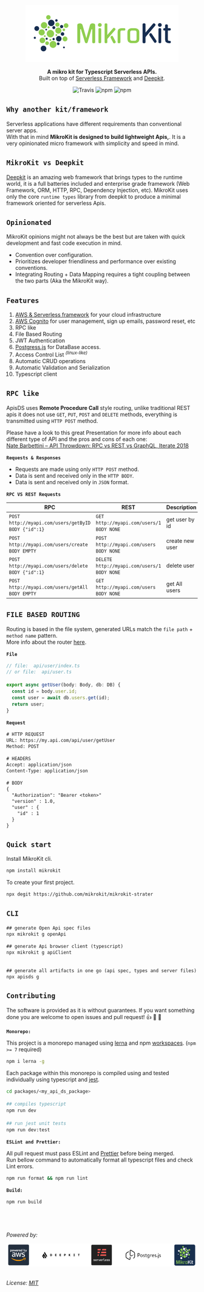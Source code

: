 <p align="center">
  <img alt='MikroKit, a mikro kit for Typescript Serverless APIs' src='./assets/public/logox150.png?raw=true'>
</p>
<p align="center">
  <strong>A mikro kit for Typescript Serverless APIs.</strong><br/>
  Built on top of
    <a href='https://www.typescriptlang.org/' target='_blank'>Serverless Framework</a> and
    <a href='https://deepkit.io/' target='_blank'>Deepkit</a>.
</p>

<p align=center>
  <img src="https://img.shields.io/travis/mikrokit/mikrokit.svg?style=flat-square&maxAge=86400" alt="Travis" style="max-width:100%;">
  <img src="https://img.shields.io/badge/code_style-prettier-ff69b4.svg?style=flat-square&maxAge=99999999" alt="npm"  style="max-width:100%;">
  <img src="https://img.shields.io/badge/license-MIT-97ca00.svg?style=flat-square&maxAge=99999999" alt="npm"  style="max-width:100%;">
</p>

## `Why another kit/framework`

Serverless applications have different requirements than conventional server apps.  
With that in mind **MikroKit is designed to build lightweight Apis,**. It is a very opinionated micro framework with simplicity and speed in mind.

## `MikroKit vs Deepkit`

[Deepkit](https://deepkit.io/) is an amazing web framework that brings types to the runtime world, it is a full batteries included
and enterprise grade framework (Web Framework, ORM, HTTP, RPC, Dependency Injection, etc).
MikroKit uses only the core `runtime types` library from deepkit to produce a minimal framework oriented for serverless Apis.

## `Opinionated`

MikroKit opinions might not always be the best but are taken with quick development and fast code execution in mind.

- Convention over configuration.
- Prioritizes developer friendliness and performance over existing conventions.
- Integrating Routing + Data Mapping requires a tight coupling between the two parts (Aka the MikroKit way).

## `Features`

1. [AWS & Serverless framework](https://www.serverless.com/) for your cloud infrastructure
1. [AWS Cognito](https://aws.amazon.com/cognito/) for user management, sign up emails, password reset, etc
1. RPC like
1. File Based Routing
1. JWT Authentication
1. [Postgress.js](https://github.com/porsager/postgres) for DataBase access.
1. Access Control List _<sup>(linux-like)</sup>_
1. Automatic CRUD operations
1. Automatic Validation and Serialization
1. Typescript client

## `RPC like`

ApisDS uses **Remote Procedure Call** style routing, unlike traditional REST apis it
does not use `GET`, `PUT`, `POST` and `DELETE` methods, everything is transmitted using `HTTP POST` method.

Please have a look to this great Presentation for more info about each different type of API and the pros and cons of each one:  
[Nate Barbettini – API Throwdown: RPC vs REST vs GraphQL, Iterate 2018](https://www.youtube.com/watch?v=IvsANO0qZEg)

**`Requests & Responses`**

- Requests are made using only `HTTP POST` method.
- Data is sent and received only in the `HTTP BODY`.
- Data is sent and received only in `JSON` format.

**`RPC VS REST Requests`**

| RPC                                                      | REST                                             | Description     |
| -------------------------------------------------------- | ------------------------------------------------ | --------------- |
| `POST http://myapi.com/users/getByID`<br>`BODY {"id":1}` | `GET http://myapi.com/users/1`<br>`BODY NONE`    | get user by id  |
| `POST http://myapi.com/users/create`<br>`BODY EMPTY`     | `POST http://myapi.com/users`<br>`BODY NONE`     | create new user |
| `POST http://myapi.com/users/delete`<br>`BODY {"id":1}`  | `DELETE http://myapi.com/users/1`<br>`BODY NONE` | delete user     |
| `POST http://myapi.com/users/getAll`<br>`BODY EMPTY`     | `GET http://myapi.com/users` <br>`BODY NONE`     | get All users   |

## `FILE BASED ROUTING`

Routing is based in the file system, generated URLs match the `file path` + `method name` pattern.  
More info about the router [here](./packages/router/).

**`File`**

```js
// file:  api/user/index.ts
// or file:  api/user.ts

export async getUser(body: Body, db: DB) {
  const id = body.user.id;
  const user = await db.users.get(id);
  return user;
}
```

**`Request`**

```
# HTTP REQUEST
URL: https://my.api.com/api/user/getUser
Method: POST

# HEADERS
Accept: application/json
Content-Type: application/json

# BODY
{
  "Authorization": "Bearer <token>"
  "version" : 1.0,
  "user" : {
    "id" : 1
  }
}

```

## `Quick start`

Install MikroKit cli.

```sh
npm install mikrokit
```

To create your first project.

```sh
npx degit https://github.com/mikrokit/mikrokit-strater
```

## `CLI`

```shell
## generate Open Api spec files
npx mikrokit g openApi

## generate Api browser client (typescript)
npx mikrokit g apiClient


## generate all artifacts in one go (api spec, types and server files)
npx apisds g
```

## `Contributing`

The software is provided as it is without guarantees. If you want something done you are welcome to open issues and pull request! 👍 🎊 🎉

**`Monorepo:`**

This project is a monorepo managed using [lerna](https://lerna.js.org/) and npm [workspaces](https://docs.npmjs.com/cli/v7/using-npm/workspaces). (`npm >= 7` required)

```sh
npm i lerna -g
```

Each package within this monorepo is compiled using and tested individually using typescript and [jest](https://jestjs.io/).

```sh
cd packages/<my_api_ds_package>

## compiles typescript
npm run dev

## run jest unit tests
npm run dev:test
```

**`ESLint and Prettier:`**

All pull request must pass ESLint and [Prettier](https://github.com/prettier/prettier) before being merged.  
Run bellow command to automatically format all typescript files and check Lint errors.

```sh
npm run format && npm run lint
```

**`Build:`**

```
npm run build
```

## &nbsp;

_Powered by:_

![aws, deepkit, serverless, postgress.js, mikrokit](./assets/public/tech-stack-830x100.png?raw=true) &nbsp;&nbsp;

_License: [MIT](./LICENSE)_
